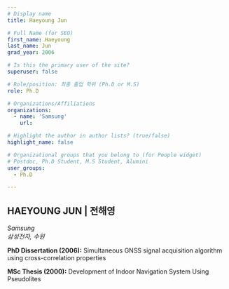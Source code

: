 ```yaml
---
# Display name
title: Haeyoung Jun

# Full Name (for SEO)
first_name: Haeyoung
last_name: Jun
grad_year: 2006

# Is this the primary user of the site?
superuser: false

# Role/position: 최종 졸업 학위 (Ph.D or M.S)
role: Ph.D

# Organizations/Affiliations
organizations:
  - name: 'Samsung'
    url: 

# Highlight the author in author lists? (true/false)
highlight_name: false

# Organizational groups that you belong to (for People widget)
# Postdoc, Ph.D Student, M.S Student, Alumini
user_groups: 
  - Ph.D

---
```


<!----- 이름" **별표2개 사이에 적을것** ----->

## **HAEYOUNG JUN | 전해영** 

<!----- 현재 직위/직장: *별표 사이에 적을것*----->

*Samsung*</br>
*삼성전자, 수원*</br>

<!----- 학위논문 및 졸업연도(박사): 없으면 삭제----->

**PhD Dissertation (2006):** Simultaneous GNSS signal acquisition algorithm using cross-correlation properties

<!----- 학위논문 및 졸업연도(석사): 없으면 삭제----->

**MSc Thesis (2000):** Development of Indoor Navigation System Using Pseudolites

<!-----  Biography: 없으면 아래 공란----> </br> 



<!------------------------------------>
</br> 
